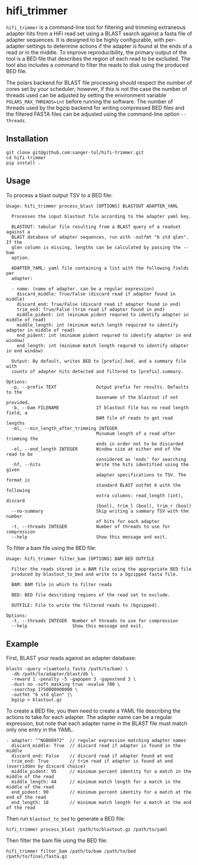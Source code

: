 # hifi_trimmer

`hifi_trimmer` is a command-line tool for filtering and trimming extraneous adapter hits 
from a HiFi read set using a BLAST search against a fasta file of adapter sequences. It is 
designed to be highly configurable, with per-adapter settings to determine actions if 
the adapter is found at the ends of a read or in the middle. To improve reproducibility,
the primary output of the tool is a BED file that describes the region of each read to be
excluded. The tool also includes a command to filter the reads to disk using the produced
BED file.

The polars backend for BLAST file processing should respect the number of cores set 
by your scheduler; however, if this is not the case the number of threads used can be
adjusted by setting the environment variable `POLARS_MAX_THREADS=int` before running the
software. The number of threads used by the  bgzip backend for writing compressed 
BED files and the filtered FASTA files can be adjusted using the command-line option
`--threads`.

## Installation

```
git clone git@github.com:sanger-tol/hifi-trimmer.git
cd hifi-trimmer
pip install .
```

## Usage

To process a blast output TSV to a BED file:

```
Usage: hifi_trimmer process_blast [OPTIONS] BLASTOUT ADAPTER_YAML

  Processes the input blastout file according to the adapter yaml key.

  BLASTOUT: tabular file resulting from a BLAST query of a readset against a
  BLAST database of adapter sequences, run with -outfmt "6 std qlen". If the
  qlen column is missing, lengths can be calculated by passing the --bam
  option.

  ADAPTER_YAML: yaml file containing a list with the following fields per
  adapter:

  - name: (name of adapter. can be a regular expression)
    discard_middle: True/False (discard read if adapter found in middle)
    discard_end: True/False (discard read if adapter found in end)
    trim_end: True/False (trim read if adapter found in end)
    middle_pident: int (minimum pident requred to identify adapter in middle of read)
    middle_length: int (minimum match length required to identify adapter in middle of read)
    end_pident: int (minimum pident requred to identify adapter in end window)
    end_length: int (minimum match length requred to identify adapter in end window)

  Output: By default, writes BED to [prefix].bed, and a summary file with
  counts of adapter hits detected and filtered to [prefix].summary.

Options:
  -p, --prefix TEXT               Output prefix for results. Defaults to the
                                  basename of the blastout if not provided.
  -b, --bam FILENAME              If blastout file has no read length field, a
                                  BAM file of reads to get read lengths
  -ml, --min_length_after_trimming INTEGER
                                  Minumum length of a read after trimming the
                                  ends in order not to be discarded
  -el, --end_length INTEGER       Window size at either end of the read to be
                                  considered as 'ends' for searching
  -hf, --hits                     Write the hits identified using the given
                                  adapter specifications to TSV. The format is
                                  standard BLAST outfmt 6 with the following
                                  extra columns: read_length (int), discard
                                  (bool), trim_l (bool), trim_r (bool)
  --no-summary                    Skip writing a summary TSV with the number
                                  of hits for each adapter
  -t, --threads INTEGER           Number of threads to use for compression
  --help                          Show this message and exit.
```

To filter a bam file using the BED file:

```
Usage: hifi_trimmer filter_bam [OPTIONS] BAM BED OUTFILE

  Filter the reads stored in a BAM file using the appropriate BED file
  produced by blastout_to_bed and write to a bgzipped fasta file.

  BAM: BAM file in which to filter reads

  BED: BED file describing regions of the read set to exclude.

  OUTFILE: File to write the filtered reads to (bgzipped).

Options:
  -t, --threads INTEGER  Number of threads to use for compression
  --help                 Show this message and exit.
```

## Example

First, BLAST your reads against an adapter database:

```
blastn -query <(samtools fasta /path/to/bam) \
  -db /path/to/adapter/blast/db \
  -reward 1 -penalty -5 -gapopen 3 -gapextend 3 \
  -dust no -soft_masking true -evalue 700 \
  -searchsp 1750000000000 \
  -outfmt "6 std qlen" |\
  bgzip > blastout.gz
```

To create a BED file, you then need to create a YAML file describing the actions to take for each adapter. The adapter name
can be a regular expression, but note that each adapter name in the BLAST file must match only one entry in
the YAML.

```
- adapter: "^NGB00972"  // regular expression matching adapter names
  discard_middle: True  // discard read if adapter is found in the middle
  discard_end: False    // discard read if adapter found at end
  trim_end: True        // trim read if adapter is found at end (overridden by discard choice)
  middle_pident: 95     // minimum percent identity for a match in the middle of the read
  middle_length: 44     // minimum match length for a match in the middle of the read
  end_pident: 90        // minimum percent identity for a match at the end of the read
  end_length: 18        // minimum match length for a match at the end of the read
```

Then run `blastout_to_bed` to generate a BED file:

```
hifi_trimmer process_blast /path/to/blastout.gz /path/to/yaml
```

Then filter the bam file using the BED file: 

```
hifi_trimmer filter_bam /path/to/bam /path/to/bed /path/to/final/fasta.gz
```
